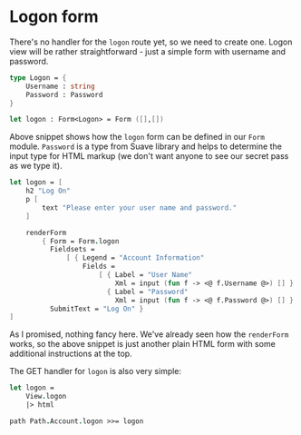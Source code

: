 # Logon form

There's no handler for the `logon` route yet, so we need to create one.
Logon view will be rather straightforward - just a simple form with username and password.

```fsharp
type Logon = {
    Username : string
    Password : Password
}

let logon : Form<Logon> = Form ([],[])
```

Above snippet shows how the `logon` form can be defined in our `Form` module.
`Password` is a type from Suave library and helps to determine the input type for HTML markup (we don't want anyone to see our secret pass as we type it).

```fsharp
let logon = [
    h2 "Log On"
    p [
        text "Please enter your user name and password."
    ]

    renderForm
        { Form = Form.logon
          Fieldsets = 
              [ { Legend = "Account Information"
                  Fields = 
                      [ { Label = "User Name"
                          Xml = input (fun f -> <@ f.Username @>) [] }
                        { Label = "Password"
                          Xml = input (fun f -> <@ f.Password @>) [] } ] } ]
          SubmitText = "Log On" }
]
```

As I promised, nothing fancy here.
We've already seen how the `renderForm` works, so the above snippet is just another plain HTML form with some additional instructions at the top.

The GET handler for `logon` is also very simple:

```fsharp
let logon =
    View.logon
    |> html
```

```fsharp
path Path.Account.logon >>= logon
```
